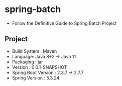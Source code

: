 # spring-batch
- Follow the Definitive Guide to Spring Batch Project

## Project
- Build System : Maven
- Language: Java 8+2 -> Java 11
- Packaging : jar
- Version : 0.0.1-SNAPSHOT
- Spring Boot Version : 2.3.7 -> 2.7.7
- Spring Version : 5.3.24